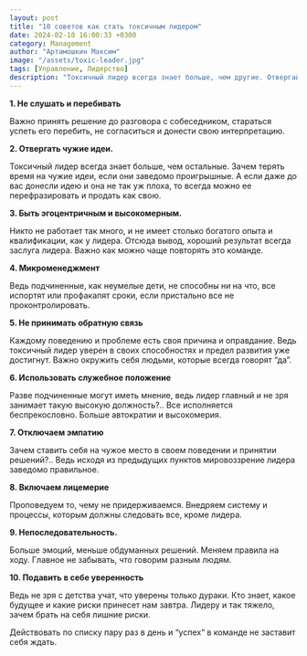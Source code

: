 ```yaml
---
layout: post
title: "​10 советов как стать токсичным лидером"
date: 2024-02-10 16:00:33 +0300
category: Management
author: "Артамошкин Максим"
image: "/assets/toxic-leader.jpg"
tags: [Управление, Лидерство]
description: "Токсичный лидер всегда знает больше, чем другие. Отвергайте идеи других людей, если они явно неудачны. Не слушайте и не перебивайте, постарайтесь успеть перебить его, не согласиться и донести свою интерпретацию."
---
```


**1. Не слушать и перебивать**

Важно принять решение до разговора с собеседником, стараться успеть его перебить, не согласиться и донести свою интерпретацию.
<!-- more -->
**2. Отвергать чужие идеи.**

Токсичный лидер всегда знает больше, чем остальные. Зачем терять время на чужие идеи, если они заведомо проигрышные. А если даже до вас донесли идею и она не так уж плоха, то всегда можно ее перефразировать и продать как свою.

**3. Быть эгоцентричным и высокомерным.**

Никто не работает так много, и не имеет столько богатого опыта и квалификации, как у лидера. Отсюда вывод, хороший результат всегда заслуга лидера. Важно как можно чаще повторять это команде. 

**4. Микроменеджмент**

Ведь подчиненные, как неумелые дети, не способны ни на что, все испортят или профакапят сроки, если пристально все не проконтролировать. 

**5. Не принимать обратную связь**

Каждому поведению и проблеме есть своя причина и оправдание. Ведь токсичный лидер уверен в своих способностях и предел развития уже достигнут. Важно окружить себя людьми, которые всегда говорят “да”.

**6. Использовать служебное положение**

Разве подчиненные могут иметь мнение, ведь лидер главный и не зря занимает такую высокую должность?..  Все исполняется беспрекословно. Больше автократии и высокомерия. 

**7. Отключаем эмпатию**

Зачем ставить себя на чужое место в своем поведении и принятии решений?.. Ведь исходя из предыдущих пунктов мировоззрение лидера заведомо правильное.

**8. Включаем лицемерие**

Проповедуем то, чему не придерживаемся. Внедряем систему и процессы, которым должны следовать все, кроме лидера. 

**9. Непоследовательность.**

Больше эмоций, меньше обдуманных решений. Меняем правила на ходу. Главное не забывать, что говорим разным людям. 

**10. Подавить в себе уверенность**

Ведь не зря с детства учат, что уверены только дураки. Кто знает, какое будущее и какие риски принесет нам завтра. Лидеру и так тяжело, зачем брать на себя лишние риски.

Действовать по списку пару раз в день и “успех“ в команде не заставит себя ждать.